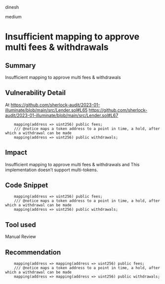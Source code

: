 dinesh

medium

# Insufficient mapping to approve multi fees & withdrawals

## Summary
Insufficient mapping to approve multi fees & withdrawals

## Vulnerability Detail
At https://github.com/sherlock-audit/2023-01-illuminate/blob/main/src/Lender.sol#L65
https://github.com/sherlock-audit/2023-01-illuminate/blob/main/src/Lender.sol#L67

```solidity
    mapping(address => uint256) public fees;
    /// @notice maps a token address to a point in time, a hold, after which a withdrawal can be made
    mapping(address => uint256) public withdrawals;
```
## Impact
Insufficient mapping to approve multi fees & withdrawals and This implementation doesn’t support multi-tokens.

## Code Snippet
```solidity
    mapping(address => uint256) public fees;
    /// @notice maps a token address to a point in time, a hold, after which a withdrawal can be made
    mapping(address => uint256) public withdrawals;
```

## Tool used

Manual Review

## Recommendation
```solidity
    mapping(address => mapping(address => uint256) public fees;
    /// @notice maps a token address to a point in time, a hold, after which a withdrawal can be made
    mapping(address => mapping(address => uint256) public withdrawals;
```